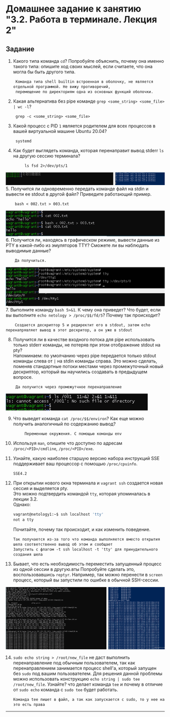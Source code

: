 # Домашнее задание к занятию "3.2. Работа в терминале. Лекция 2"

## Задание

1. Какого типа команда `cd`? Попробуйте объяснить, почему она именно такого типа: опишите ход своих мыслей, если считаете, что она могла бы быть другого типа. 
        
        Команда типа shell builtin встроенная в оболочку, не является отдельной программой. Не вижу противоречий,
        перемещение по директориям одна из основных функций оболочки.

2. Какая альтернатива без pipe команде `grep <some_string> <some_file> | wc -l`?   

		grep -c <some_string> <some_file>

3. Какой процесс с PID `1` является родителем для всех процессов в вашей виртуальной машине Ubuntu 20.04?
		
		systemd
4. Как будет выглядеть команда, которая перенаправит вывод stderr `ls` на другую сессию терминала?
         
            ls fsd 2>/dev/pts/1
![img_5.png](img_5.png)
5. Получится ли одновременно передать команде файл на stdin и вывести ее stdout в другой файл? Приведите работающий пример.
        
        bash < 002.txt > 003.txt
![img_6.png](img_6.png)
6. Получится ли, находясь в графическом режиме, вывести данные из PTY в какой-либо из эмуляторов TTY? Сможете ли вы наблюдать выводимые данные?

        Да получиться. 
![img_7.png](img_7.png)
7. Выполните команду `bash 5>&1`. К чему она приведет? Что будет, если вы выполните `echo netology > /proc/$$/fd/5`? Почему так происходит?

        Создается дескриптор 5 и редиректит его в stdout, затем echo перенапрявляет вывод в этот дескритор, а он уже в stdout
8. Получится ли в качестве входного потока для pipe использовать только stderr команды, не потеряв при этом отображение stdout на pty?  
    Напоминаем: по умолчанию через pipe передается только stdout команды слева от `|` на stdin команды справа.
    Это можно сделать, поменяв стандартные потоки местами через промежуточный новый дескриптор, который вы научились создавать в предыдущем вопросе.

        Да получится через промежутчное перенаправление
![img_8.png](img_8.png)


9. Что выведет команда `cat /proc/$$/environ`? Как еще можно получить аналогичный по содержанию вывод?
        
            Переменные окружения. С помощью команды env
10. Используя `man`, опишите что доступно по адресам `/proc/<PID>/cmdline`, `/proc/<PID>/exe`.
11. Узнайте, какую наиболее старшую версию набора инструкций SSE поддерживает ваш процессор с помощью `/proc/cpuinfo`.

		SSE4.2
12. При открытии нового окна терминала и `vagrant ssh` создается новая сессия и выделяется pty.  
     Это можно подтвердить командой `tty`, которая упоминалась в лекции 3.2.  
     Однако:

     ```bash
     vagrant@netology1:~$ ssh localhost 'tty'
     not a tty
     ```

     Почитайте, почему так происходит, и как изменить поведение. 
    
        Так получается из-за того что команда выполняется вместо открытия шела соответственно вывод об этом и сообщает
        Запустить с флагом -t ssh localhost -t 'tty' для принудительного создания шела
13. Бывает, что есть необходимость переместить запущенный процесс из одной сессии в другую.вты Попробуйте сделать это, воспользовавшись `reptyr`. Например, так можно перенести в `screen` процесс, который вы запустили по ошибке в обычной SSH-сессии.

![img_9.png](img_9.png)
        
14. `sudo echo string > /root/new_file` не даст выполнить перенаправление под обычным пользователем, так как перенаправлением занимается процесс shell'а, который запущен без `sudo` под вашим пользователем. Для решения данной проблемы можно использовать конструкцию `echo string | sudo tee /root/new_file`. Узнайте? что делает команда `tee` и почему в отличие от `sudo echo` команда с `sudo tee` будет работать.

        Команда tee пишет в файл, а так как запускается с sudo, то у нее на это есть права 

----